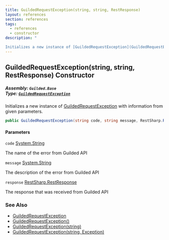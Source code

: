 ```yaml
---
title: GuildedRequestException(string, string, RestResponse)
layout: references
section: references
tags:
  - references
  - constructor
description: "

Initializes a new instance of [GuildedRequestException](GuildedRequestException 'Guilded.Base.GuildedRequestException') with information from given parameters."
---
```


## GuildedRequestException(string, string, RestResponse) Constructor
##### **Assembly:** `Guilded.Base`<br/>**Type:** [`GuildedRequestException`](GuildedRequestException 'Guilded.Base.GuildedRequestException')

Initializes a new instance of [GuildedRequestException](GuildedRequestException 'Guilded.Base.GuildedRequestException') with information from given parameters.

```csharp
public GuildedRequestException(string code, string message, RestSharp.RestResponse response);
```
#### Parameters

<a name='Guilded.Base.GuildedRequestException.GuildedRequestException(string,string,RestSharp.RestResponse).code'></a>

`code` [System.String](https://docs.microsoft.com/en-us/dotnet/api/System.String 'System.String')

The name of the error from Guilded API

<a name='Guilded.Base.GuildedRequestException.GuildedRequestException(string,string,RestSharp.RestResponse).message'></a>

`message` [System.String](https://docs.microsoft.com/en-us/dotnet/api/System.String 'System.String')

The description of the error from Guilded API

<a name='Guilded.Base.GuildedRequestException.GuildedRequestException(string,string,RestSharp.RestResponse).response'></a>

`response` [RestSharp.RestResponse](https://docs.microsoft.com/en-us/dotnet/api/RestSharp.RestResponse 'RestSharp.RestResponse')

The response that was received from Guilded API

### See Also
- [GuildedRequestException](GuildedRequestException 'Guilded.Base.GuildedRequestException')
- [GuildedRequestException()](GuildedRequestException.GuildedRequestException() 'Guilded.Base.GuildedRequestException.GuildedRequestException()')
- [GuildedRequestException(string)](GuildedRequestException.GuildedRequestException(string) 'Guilded.Base.GuildedRequestException.GuildedRequestException(string)')
- [GuildedRequestException(string, Exception)](GuildedRequestException.GuildedRequestException(string,Exception) 'Guilded.Base.GuildedRequestException.GuildedRequestException(string, System.Exception)')